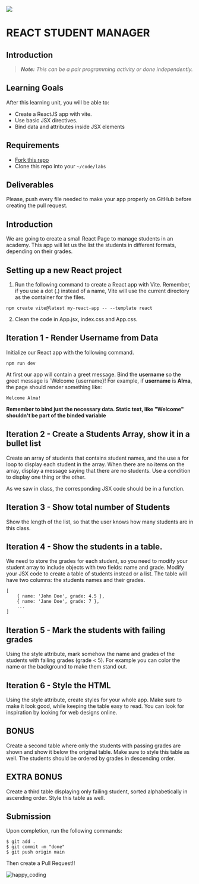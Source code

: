 ![](https://user-images.githubusercontent.com/970858/63474771-d6734700-c469-11e9-83bb-9429da563909.png)

# REACT STUDENT MANAGER

## Introduction

> ***Note:*** _This can be a pair programming activity or done independently._

## Learning Goals

After this learning unit, you will be able to:

- Create a ReactJS app with vite.
- Use basic JSX directives.
- Bind data and attributes inside JSX elements

## Requirements

- [Fork this repo](https://guides.github.com/activities/forking/)
- Clone this repo into your `~/code/labs`

## Deliverables

Please, push every file needed to make your app properly on GitHub before creating the pull request.

## Introduction

We are going to create a small React Page to manage students in an academy. This app will let us the list the students in different formats, depending on their grades.


## Setting up a new React project

1. Run the following command to create a React app with Vite. Remember, if you use a dot (.) instead of a name, Vite will use the current directory as the container for the files.
```
npm create vite@latest my-react-app -- --template react
```
2. Clean the code in App.jsx, index.css and App.css.
## Iteration 1 - Render Username from Data

Initialize our React app with the following command.
```
npm run dev
```
At first our app will contain a greet message. Bind the **username** so the greet message is `Welcome {username}! For example, if **username** is **Alma**, the page should render something like:
```
Welcome Alma!
```

**Remember to bind just the necessary data. Static text, like "Welcome" shouldn't be part of the binded variable**

## Iteration 2 - Create a Students Array, show it in a bullet list

Create an array of students that contains student names, and the use a for loop to display each student in the array. When there are no items on the array, display a message saying that there are no students. Use a condition to display one thing or the other. 

As we saw in class, the corresponding JSX code should be in a function.

## Iteration 3 - Show total number of Students

Show the length of the list, so that the user knows how many students are in this class.

## Iteration 4 - Show the students in a table.

We need to store the grades for each student, so you need to modify your student array to include objects with two fields: name and grade. Modify your JSX code to create a table of students instead or a list. The table will have two columns: the students names and their grades.


```
[
    { name: 'John Doe', grade: 4.5 },
    { name: 'Jane Doe', grade: 7 },
    ...
]
```

## Iteration 5 - Mark the students with failing grades

Using the style attribute, mark somehow the name and grades of the students with failing grades (grade < 5). For example you can color the name or the background to make them stand out.

## Iteration 6 - Style the HTML

Using the style attribute, create styles for your whole app. Make sure to make it look good, while keeping the table easy to read. You can look for inspiration by looking for web designs online.

## BONUS
Create a second table where only the students with passing grades are shown and show it below the original table. Make sure to style this table as well. The students should be ordered by grades in descending order.


## EXTRA BONUS
Create a third table displaying only failing student, sorted alphabetically in ascending order. Style this table as well.



## Submission

Upon completion, run the following commands:

```
$ git add .
$ git commit -m "done"
$ git push origin main
```

Then create a Pull Request!!


![happy_coding](https://user-images.githubusercontent.com/970858/63899010-c23fc480-c9ea-11e9-84a2-542907e42362.png)
